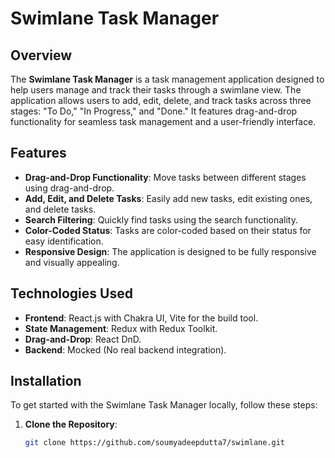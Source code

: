 # Swimlane Task Manager

## Overview

The **Swimlane Task Manager** is a task management application designed to help users manage and track their tasks through a swimlane view. The application allows users to add, edit, delete, and track tasks across three stages: "To Do," "In Progress," and "Done." It features drag-and-drop functionality for seamless task management and a user-friendly interface.

## Features

- **Drag-and-Drop Functionality**: Move tasks between different stages using drag-and-drop.
- **Add, Edit, and Delete Tasks**: Easily add new tasks, edit existing ones, and delete tasks.
- **Search Filtering**: Quickly find tasks using the search functionality.
- **Color-Coded Status**: Tasks are color-coded based on their status for easy identification.
- **Responsive Design**: The application is designed to be fully responsive and visually appealing.

## Technologies Used

- **Frontend**: React.js with Chakra UI, Vite for the build tool.
- **State Management**: Redux with Redux Toolkit.
- **Drag-and-Drop**: React DnD.
- **Backend**: Mocked (No real backend integration).

## Installation

To get started with the Swimlane Task Manager locally, follow these steps:

1. **Clone the Repository**:
   ```bash
   git clone https://github.com/soumyadeepdutta7/swimlane.git
